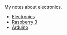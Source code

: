 My notes about electronics.

* [Electronics](electronics.md)
* [Raspberry 3](raspi.md)
* [Arduino](arduino.md)

